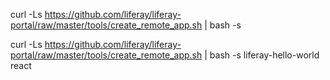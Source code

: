 curl -Ls https://github.com/liferay/liferay-portal/raw/master/tools/create_remote_app.sh | bash -s

curl -Ls https://github.com/liferay/liferay-portal/raw/master/tools/create_remote_app.sh | bash -s liferay-hello-world react